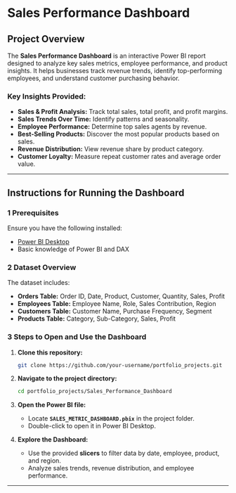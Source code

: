 # Sales Performance Dashboard  

## Project Overview  
The **Sales Performance Dashboard** is an interactive Power BI report designed to analyze key sales metrics, employee performance, and product insights. It helps businesses track revenue trends, identify top-performing employees, and understand customer purchasing behavior.  

### Key Insights Provided:  
- **Sales & Profit Analysis:** Track total sales, total profit, and profit margins.  
- **Sales Trends Over Time:** Identify patterns and seasonality.  
- **Employee Performance:** Determine top sales agents by revenue.  
- **Best-Selling Products:** Discover the most popular products based on sales.  
- **Revenue Distribution:** View revenue share by product category.  
- **Customer Loyalty:** Measure repeat customer rates and average order value.  

---  

## Instructions for Running the Dashboard  

### 1 Prerequisites  
Ensure you have the following installed:  
- [Power BI Desktop](https://powerbi.microsoft.com/en-us/downloads/)  
- Basic knowledge of Power BI and DAX  

### 2 Dataset Overview  
The dataset includes:  
- **Orders Table:** Order ID, Date, Product, Customer, Quantity, Sales, Profit  
- **Employees Table:** Employee Name, Role, Sales Contribution, Region  
- **Customers Table:** Customer Name, Purchase Frequency, Segment  
- **Products Table:** Category, Sub-Category, Sales, Profit  

### 3 Steps to Open and Use the Dashboard  
1. **Clone this repository:**  
   ```sh
   git clone https://github.com/your-username/portfolio_projects.git
   ```
2. **Navigate to the project directory:**  
   ```sh
   cd portfolio_projects/Sales_Performance_Dashboard
   ```
3. **Open the Power BI file:**  
   - Locate **`SALES_METRIC_DASHBOARD.pbix`** in the project folder.  
   - Double-click to open it in Power BI Desktop.  

4. **Explore the Dashboard:**  
   - Use the provided **slicers** to filter data by date, employee, product, and region.  
   - Analyze sales trends, revenue distribution, and employee performance.  

---  
 
